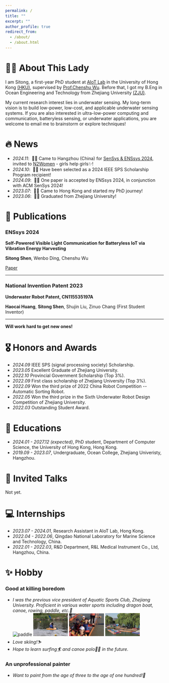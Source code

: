 ```yaml
---
permalink: /
title: ""
excerpt: ""
author_profile: true
redirect_from: 
  - /about/
  - /about.html
---
```

# 🕵️‍♀️ About This Lady
I am Sitong, a first-year PhD student at [AIoT Lab](https://aiot.hku.hk/) in the University of Hong Kong [(HKU)](https://www.hku.hk/), supervised by [Prof.Chenshu Wu](https://cswu.me/). Before that, I got my B.Eng in Ocean Engineering and Technology from Zhejiang University [(ZJU)](https://www.zju.edu.cn/).

My current research interest lies in underwater sensing. My long-term vision is to build low-power, low-cost, and applicable underwater sensing systems. If you are also interested in ultra-low-power computing and communication, batteryless sensing, or underwater applications, you are welcome to email me to brainstorm or explore techniques!

# 🔥 News
- *2024.11*: &nbsp;🎉🎉 Came to Hangzhou (China) for [SenSys & ENSsys 2024](https://sensys.acm.org/2024/), invited to [N2Women](https://sensys.acm.org/2024/n2women/) - girls help girls✨!
- *2024.10*: &nbsp;🎉🎉 Have been selected as a 2024 IEEE SPS Scholarship Program recipient!
- *2024.09*: &nbsp;🎉🎉 One paper is accepted by ENSsys 2024, in conjunction with ACM SenSys 2024!
- *2023.07*: &nbsp;🎉🎉 Came to Hong Kong and started my PhD journey!
- *2023.06*: &nbsp;🎉🎉 Graduated from Zhejiang University! 

# 📝 Publications 
### ENSsys 2024  
**Self-Powered Visible Light Communication for Batteryless IoT via Vibration Energy Harvesting**  

**Sitong Shen**, Wenbo Ding, Chenshu Wu 

[Paper](https://doi.org/10.1145/3698384.3699611)

---

### National Invention Patent 2023  
**Underwater Robot Patent, CN115535197A**

**Haocai Huang**, **Sitong Shen**, Shujin Liu, Zinuo Chang (First Student Inventor)

---

  
**Will work hard to get new ones!**

# 🎖 Honors and Awards
- *2024.09* IEEE SPS (signal processing society) Scholarship.
- *2023.05* Excellent Graduate of Zhejiang University. 
- *2022.10* Provincial Government Scholarship (Top 3%). 
- *2022.09* First class scholarship of Zhejiang University (Top 3%).
- *2022.09* Won the third prize of 2022 China Robot Competition -- Automatic Sorting Robot.
- *2022.05* Won the third prize in the Sixth Underwater Robot Design Competition of Zhejiang University.
- *2022.03* Outstanding Student Award.

# 📖 Educations
- *2024.01 - 2027.12 (expected)*, PhD student, Department of Computer Science, the University of Hong Kong, Hong Kong. 
- *2019.09 - 2023.07*, Undergraduate, Ocean College, Zhejiang Univeristy, Hangzhou. 

# 💬 Invited Talks
Not yet.

# 💻 Internships
- *2023.07 - 2024.01*, Research Assistant in AIoT Lab, Hong Kong.
- *2022.04 - 2022.06*, Qingdao National Laboratory for Marine Science and Technology, China.
- *2022.01 - 2022.03*, R&D Department, R&L Medical Instrument Co., Ltd, Hangzhou, China.

# ✨ Hobby
### Good at killing boredom
- *I was the previous vice president of Aquatic Sports Club, Zhejiang University. Proficient in various water sports including dragon boat, canoe, rowing, paddle, etc.🚣*  
<img src="images/paddle board.png" alt="paddle" width="23%" height="auto"> <img src="images/canoe.png" alt="canoe" width="23%" height="auto"> <img src="images/dragon.png" alt="dragon" width="23%" height="auto"> <img src="images/643.png" alt="643" width="23%" height="auto">
- *Love skiing!⛷*
- *Hope to learn surfing🏄 and canoe polo🤽‍♀️ in the future.*  

### An unprofessional painter
- *Want to paint from the age of three to the age of one hundred!🎨*
